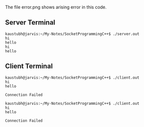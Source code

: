 The file error.png shows arising error in this code.

## Server Terminal
```
kaustubh@jarvis:~/My-Notes/SocketProgrammingC++$ ./server.out 
hi
hello
hi
hello
```

## Client Terminal
```
kaustubh@jarvis:~/My-Notes/SocketProgrammingC++$ ./client.out 
hi
hello

Connection Failed 

kaustubh@jarvis:~/My-Notes/SocketProgrammingC++$ ./client.out 
hi
hello

Connection Failed 
```